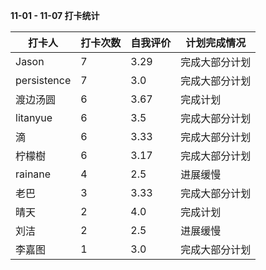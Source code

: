 **11-01 - 11-07 打卡统计**

| 打卡人     | 打卡次数 | 自我评价 | 计划完成情况   |
| ---------- | -------- | -------- | -------------- |
|Jason|7|3.29|完成大部分计划|
|persistence|7|3.0|完成大部分计划|
|渡边汤圆|6|3.67|完成计划|
|litanyue|6|3.5|完成大部分计划|
|滴|6|3.33|完成大部分计划|
|柠檬樹|6|3.17|完成大部分计划|
|rainane|4|2.5|进展缓慢|
|老巴|3|3.33|完成大部分计划|
|晴天|2|4.0|完成计划|
|刘洁|2|2.5|进展缓慢|
|李嘉图|1|3.0|完成大部分计划|


